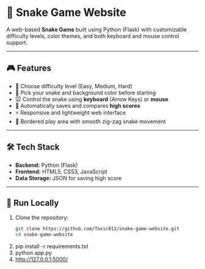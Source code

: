 # 🐍 Snake Game Website

A web-based **Snake Game** built using Python (Flask) with customizable difficulty levels, color themes, and both keyboard and mouse control support.

---

## 🎮 Features

- 🧩 Choose difficulty level (Easy, Medium, Hard)
- 🎨 Pick your snake and background color before starting
- 🐭 Control the snake using **keyboard** (Arrow Keys) or **mouse**
- 💾 Automatically saves and compares **high scores**
- ⚡ Responsive and lightweight web interface
- 🧱 Bordered play area with smooth zig-zag snake movement

---

## 🛠️ Tech Stack

- **Backend:** Python (Flask)
- **Frontend:** HTML5, CSS3, JavaScript
- **Data Storage:** JSON for saving high score

---

## 🚀 Run Locally

1. Clone the repository:
   ```bash
   git clone https://github.com/Toxic012/snake-game-website.git
   cd snake-game-website
2. pip install -r requirements.txt
3. python app.py
4. http://127.0.0.1:5000/
